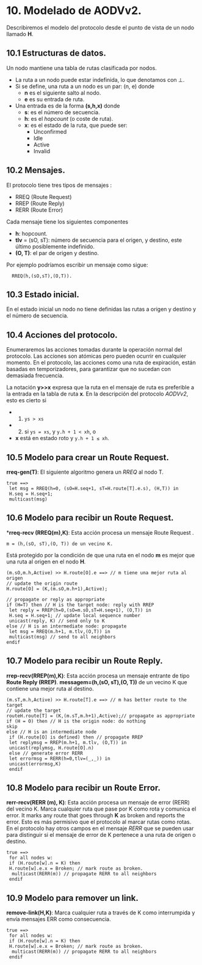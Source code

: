 # 10. Modelado de AODVv2.

Describiremos el modelo del protocolo desde el punto de vista de un nodo llamado **H**.

## 10.1  Estructuras de datos.
Un nodo mantiene una tabla de rutas clasificada por nodos.

- La ruta a un nodo puede estar indefinida, lo que denotamos con ⊥.
- Si se define, una ruta a un nodo es un par: (n, e) donde
  - **n** es el siguiente salto al nodo.
  - **e** es su entrada de ruta.
- Una entrada es de la forma **(s,h,x)** donde
  - **s**: es el número de secuencia.
  - **h**: es el _hopcount_ (o coste de ruta).
  - **x**: es el estado de la ruta, que puede ser:
    - Unconfirmed
    - Idle
    - Active
    - Invalid

## 10.2 Mensajes.

El protocolo tiene tres tipos de mensajes :
- RREQ (Route Request)
- RREP (Route Reply)
- RERR (Route Error)

Cada mensaje tiene los siguientes componentes
- **h**: hopcount.
- **tlv** = (sO, sT): número de secuencia para el origen, y destino, este último posiblemente indefinido.
- **(O, T)**: el par de origen y destino.

Por ejemplo podríamos escribir un mensaje como sigue:

```
  RREQ(h,(sO,sT),(O,T)).
```

## 10.3 Estado inicial.

En el estado inicial un nodo no tiene definidas las rutas a origen y destino y el número de secuencia.

## 10.4 Acciones del protocolo.

Enumeraremos las acciones tomadas durante la operación normal del protocolo. Las acciones son atómicas pero pueden ocurrir en cualquier momento. En el protocolo, las acciones como una ruta de expiración, están basadas en temporizadores, para garantizar que no sucedan con demasiada frecuencia.

La notación **y>>x** expresa que la ruta en el mensaje de ruta es preferible a la entrada en la tabla de ruta **x**. En la descripción del protocolo _AODVv2_, esto es cierto si

 - 1. `ys > xs`
 - 2. si `ys = xs`, y `y.h + 1 < xh`, o
 - **x** está en estado roto y `y.h + 1 ≤ xh`.


## 10.5 Modelo para crear un Route Request.

**rreq-gen(T)**: El siguiente algoritmo genera un _RREQ_ al nodo T.

```
true ==>
 let msg = RREQ(h=0, (sO=H.seq+1, sT=H.route[T].e.s), (H,T)) in
 H.seq = H.seq+1;
 multicast(msg)
```

## 10.6 Modelo para recibir un Route Request.

***rreq-recv (RREQ(m),K)**: Esta acción procesa un mensaje Route Request .

```
m = (h,(sO, sT),(O, T)) de un vecino K. 
```

Está protegido por la condición de que una ruta en el nodo **m** es mejor que una ruta al origen en el nodo **H**.

```
(m.sO,m.h,Active) >> H.route[O].e ==> // m tiene una mejor ruta al origen 
// update the origin route
H.route[O] = (K,(m.sO,m.h+1),Active);

// propagate or reply as appropriate
if (H=T) then // H is the target node: reply with RREP
 let reply = RREP(h=0,(sO=m.sO,sT=H.seq+1), (O,T)) in
 H.seq = H.seq+1; // update local sequence number
 unicast(reply, K) // send only to K
else // H is an intermediate node: propagate
 let msg = RREQ(m.h+1, m.tlv,(O,T)) in
 multicast(msg) // send to all neighbors
endif
```

## 10.7 Modelo para recibir un Route Reply.

**rrep-recv(RREP(m),K)**: Esta acción procesa un mensaje entrante de tipo **Route Reply (RREP)**. **messagem=(h,(sO, sT),(O, T))** de un vecino K que contiene una mejor ruta al destino.

```
(m.sT,m.h,Active) >> H.route[T].e ==> // m has better route to the target
// update the target 
routeH.route[T] = (K,(m.sT,m.h+1),Active);// propagate as appropriate
if (H = O) then // H is the origin node: do nothing
skip
else // H is an intermediate node
 if (H.route[O] is defined) then // propagate RREP
 let replymsg = RREP(m.h+1, m.tlv, (O,T)) in
 unicast(replymsg, H.route[O].n)
 else // generate error RERR
 let errormsg = RERR(h=0,tlv=(_,_)) in
 unicast(errormsg,K)
 endif
```

## 10.8 Modelo para recibir un Route Error.

**rerr-recv(RERR (m), K)**: Esta acción procesa un mensaje de error (RERR) del vecino K. Marca cualquier ruta que pase por K como rota y comunica el error. It marks any route that goes through **K** as broken and reports the error. Esto es más permisivo que el protocolo al marcar rutas como rotas. En el protocolo  hay otros campos en el mensaje _RERR_ que se pueden usar para distinguir si el mensaje de error de K pertenece a una ruta de origen o destino.

```
true ==>
 for all nodes w:
 if (H.route[w].n = K) then
 H.route[w].e.x = Broken; // mark route as broken.
  multicast(RERR(m)) // propagate RERR to all neighbors
 endif
```


## 10.9 Modelo para remover un link.
**remove-link(H,K)**: Marca cualquier ruta a través de K como interrumpida y envía mensajes ERR como consecuencia.

```
true ==>
 for all nodes w:
 if (H.route[w].n = K) then
 H.route[w].e.x = Broken; // mark route as broken.
  multicast(RERR(m)) // propagate RERR to all neighbors
 endif
```